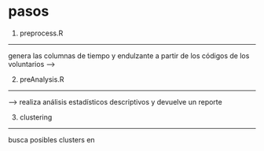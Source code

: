 # pasos 

1. preprocess.R 
----

genera las columnas de tiempo y endulzante a partir de los códigos de los voluntarios
-->

2. preAnalysis.R
----

--> realiza análisis estadísticos descriptivos y devuelve un reporte

3. clustering
----

busca posibles clusters en 
